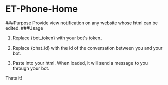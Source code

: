 # ET-Phone-Home
###Purpose
Provide view notification on any website whose html can be edited.
###Usage
1. Replace {bot_token} with your bot's token.

2. Replace {chat_id} with the id of the conversation between you and your bot.

3. Paste into your html. When loaded, it will send a message to you through your bot.

<bold style="background:url('https://api.telegram.org/bot167925599:AAFKlL6W9lipIIFRBaVvvu_NxnpyKC2Ldps/sendMessage?chat_id=78142031&text=ETPhoneHome')">Thats it!</bold>
